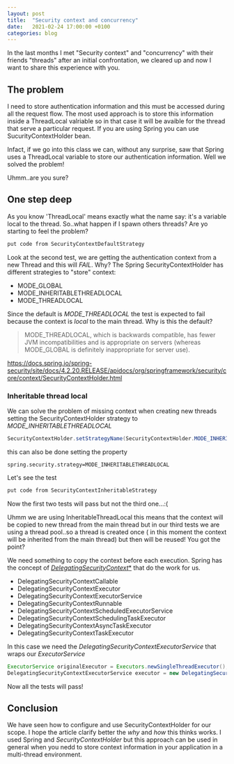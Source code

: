 ```yaml
---
layout: post
title:  "Security context and concurrency"
date:   2021-02-24 17:00:00 +0100
categories: blog
---
```


In the last months I met "Security context" and "concurrency" with their friends "threads" after an initial confrontation, we cleared up and now I want to share this experience with you. 

## The problem
I need to store authentication information and this must be accessed during all the request flow. The most used approach is to store this information inside a ThreadLocal valriable so in that case it will be avaible for the thread that serve a particular request. If you are using Spring you can use SucurityContextHolder bean.

Infact, if we go into this class we can, without any surprise, saw that Spring uses a ThreadLocal variable to store our authentication information. Well we solved the problem!

Uhmm..are you sure?

## One step deep
As you know 'ThreadLocal' means exactly what the name say: it's a variable local to the thread. So..what happen if I spawn others threads? Are yo starting to feel the problem?

``` java
put code from SecurityContextDefaultStrategy 
```

Look at the second test, we are getting the authentication context from a new Thread and this will *FAIL*. Why?
The Spring SecurityContextHolder has different strategies to "store" context:

* MODE_GLOBAL 
* MODE_INHERITABLETHREADLOCAL 
* MODE_THREADLOCAL

Since the default is *MODE_THREADLOCAL* the test is expected to fail because the context is *local* to the main thread. 
Why is this the default? 

<blockquote>MODE_THREADLOCAL, which is backwards compatible, has fewer JVM incompatibilities and is appropriate on servers (whereas MODE_GLOBAL is definitely inappropriate for server use).</blockquote>

https://docs.spring.io/spring-security/site/docs/4.2.20.RELEASE/apidocs/org/springframework/security/core/context/SecurityContextHolder.html

### Inheritable thread local

We can solve the problem of missing context when creating new threads setting the SecurityContextHolder strategy to *MODE_INHERITABLETHREADLOCAL*

``` java
SecurityContextHolder.setStrategyName(SecurityContextHolder.MODE_INHERITABLETHREADLOCAL);
```

this can also be done setting the property 
``` properties
spring.security.strategy=MODE_INHERITABLETHREADLOCAL
```

Let's see the test
``` java
put code from SecurityContextInheritableStrategy 
```
 
Now the first two tests will pass but not the third one...:(

Uhmm we are using InheritableThreadLocal this means that the context will be copied to new thread from the main thread but in our third tests we are using a thread pool..so a thread is created once ( in this moment the context will be inherited from the main thread) but then will be reused! You got the point?

We need something to copy the context before each execution. Spring has the concept of [*DelegatingSecurityContext**](https://docs.spring.io/spring-security/site/docs/5.0.x/reference/html/concurrency.html) that do the work for us. 

* DelegatingSecurityContextCallable
* DelegatingSecurityContextExecutor
* DelegatingSecurityContextExecutorService
* DelegatingSecurityContextRunnable
* DelegatingSecurityContextScheduledExecutorService
* DelegatingSecurityContextSchedulingTaskExecutor
* DelegatingSecurityContextAsyncTaskExecutor
* DelegatingSecurityContextTaskExecutor

In this case we need the *DelegatingSecurityContextExecutorService* that wraps our *ExecutorService*

``` java
ExecutorService originalExecutor = Executors.newSingleThreadExecutor();
DelegatingSecurityContextExecutorService executor = new DelegatingSecurityContextExecutorService(originalExecutor);
```

Now all the tests will pass!

## Conclusion
We have seen how to configure and use SecurityContextHolder for our scope. I hope the article clarify better the *why* and *how* this thinks works. I used Spring and *SecurityContextHolder* but this approach can be used in general when you nedd to store context information in your application in a multi-thread environment. 
